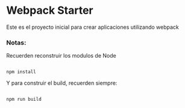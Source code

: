 # Webpack Starter

Este es el proyecto inicial para crear aplicaciones utilizando webpack

### Notas:
Recuerden reconstruir los modulos de Node
```

npm install
```

Y para construir el build, recuerden siempre:
```

npm run build
```